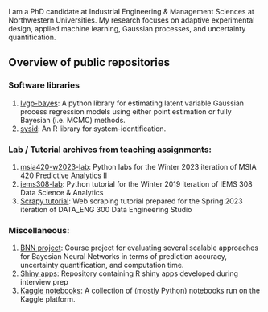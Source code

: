 I am a PhD candidate at Industrial Engineering & Management Sciences at Northwestern Universities. My research focuses on adaptive experimental design, applied machine learning, Gaussian processes, and uncertainty quantification. 

## Overview of public repositories

### Software libraries

1. [lvgp-bayes](https://github.com/syerramilli/lvgp-bayes): A python library for estimating latent variable Gaussian process regression models using either point estimation or fully Bayesian (i.e. MCMC) methods. 
2. [sysid](https://github.com/syerramilli/R-sysid): An R library for system-identification. 

### Lab / Tutorial archives from teaching assignments:

1. [msia420-w2023-lab](https://github.com/syerramilli/msia420-w2023-lab): Python labs for the Winter 2023 iteration of MSIA 420 Predictive Analytics II
2. [iems308-lab](https://github.com/syerramilli/iems308_lab): Python tutorial for the Winter 2019 iteration of IEMS 308 Data Science & Analytics
3. [Scrapy tutorial](https://github.com/syerramilli/scrapy_tutorial): Web scraping tutorial prepared for the Spring 2023 iteration of DATA_ENG 300 Data Engineering Studio

### Miscellaneous:

1. [BNN project](https://github.com/syerramilli/iems490bnn): Course project for evaluating several scalable approaches for Bayesian Neural Networks in terms of prediction accuracy, uncertainty quantification, and computation time.
2. [Shiny apps](https://github.com/syerramilli/r-shiny-practice): Repository containing R shiny apps developed during interview prep
3. [Kaggle notebooks](https://github.com/syerramilli/kaggle-notebooks): A collection of (mostly Python) notebooks run on the Kaggle platform.
